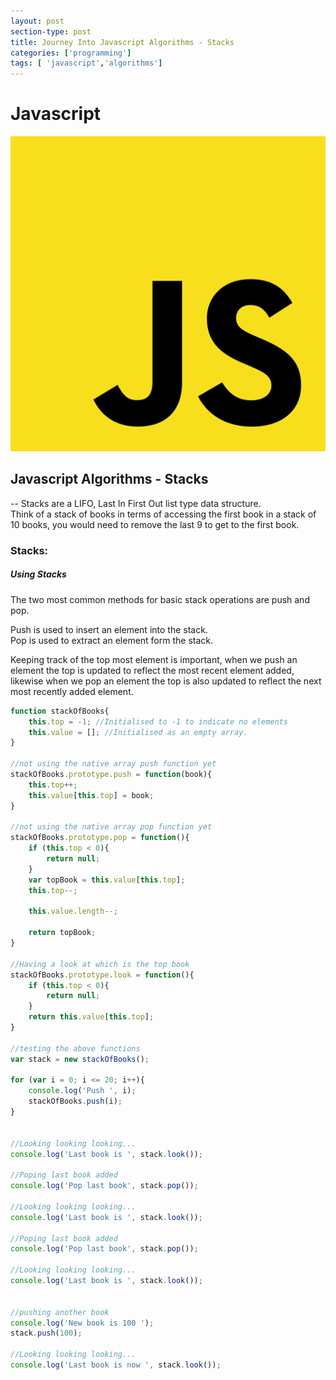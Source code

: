 ```yaml
---
layout: post
section-type: post
title: Journey Into Javascript Algorithms - Stacks
categories: ['programming']
tags: [ 'javascript','algorithms']
---
```


# Javascript 

![Javascript](/img/javascript.png)  

## Javascript Algorithms - Stacks

-- Stacks are a LIFO, Last In First Out list type data structure.  
Think of a stack of books in terms of accessing the first book in a stack of 10 books, you would need to remove the last 9 to get to the first book.  

### Stacks:  

##### Using Stacks 

The two most common methods for basic stack operations are push and pop.  

Push is used to insert an element into the stack.  
Pop is used to extract an element form the stack.  

Keeping track of the top most element is important, when we push an element the top is updated to reflect the most recent element added, likewise when we pop an element the top is also updated to reflect the next most recently added element.  

```javascript
function stackOfBooks{
    this.top = -1; //Initialised to -1 to indicate no elements
    this.value = []; //Initialised as an empty array.
}

//not using the native array push function yet
stackOfBooks.prototype.push = function(book){
    this.top++;
    this.value[this.top] = book;
}

//not using the native array pop function yet
stackOfBooks.prototype.pop = function(){
    if (this.top < 0){
        return null;
    }
    var topBook = this.value[this.top];
    this.top--;

    this.value.length--;

    return topBook;
}

//Having a look at which is the top book
stackOfBooks.prototype.look = function(){
    if (this.top < 0){
        return null;
    }
    return this.value[this.top];
}

//testing the above functions
var stack = new stackOfBooks();

for (var i = 0; i <= 20; i++){
    console.log('Push ', i);
    stackOfBooks.push(i);
}


//Looking looking looking...
console.log('Last book is ', stack.look());

//Poping last book added
console.log('Pop last book', stack.pop());

//Looking looking looking...
console.log('Last book is ', stack.look());

//Poping last book added
console.log('Pop last book', stack.pop());

//Looking looking looking...
console.log('Last book is ', stack.look());


//pushing another book
console.log('New book is 100 ');
stack.push(100);

//Looking looking looking...
console.log('Last book is now ', stack.look());


```
